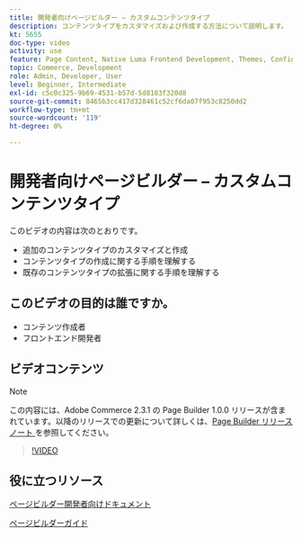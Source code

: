 ```yaml
---
title: 開発者向けページビルダー – カスタムコンテンツタイプ
description: コンテンツタイプをカスタマイズおよび作成する方法について説明します。 コンテンツタイプの作成に関する手順を理解する​。 既存のコンテンツタイプの拡張に関する手順を理解する。
kt: 5655
doc-type: video
activity: use
feature: Page Content, Native Luma Frontend Development, Themes, Configuration
topic: Commerce, Development
role: Admin, Developer, User
level: Beginner, Intermediate
exl-id: c5c0c325-9b69-4531-b57d-5d8183f320d8
source-git-commit: 8465b3cc417d328461c52cf6da07f953c8250dd2
workflow-type: tm+mt
source-wordcount: '119'
ht-degree: 0%

---
```


# 開発者向けページビルダー – カスタムコンテンツタイプ

このビデオの内容は次のとおりです。

- 追加のコンテンツタイプのカスタマイズと作成
- コンテンツタイプの作成に関する手順を理解する&#x200B;
- 既存のコンテンツタイプの拡張に関する手順を理解する

## このビデオの目的は誰ですか。

- コンテンツ作成者
- フロントエンド開発者

## ビデオコンテンツ

>[!NOTE]
>
>この内容には、Adobe Commerce 2.3.1 の Page Builder 1.0.0 リリースが含まれています。以降のリリースでの更新について詳しくは、[Page Builder リリースノート ](https://experienceleague.adobe.com/docs/commerce-admin/page-builder/release-notes.html?lang=ja) を参照してください。

>[!VIDEO](https://video.tv.adobe.com/v/35714?quality=12&learn=on)

## 役に立つリソース

[ ページビルダー開発者向けドキュメント ](https://developer.adobe.com/commerce/frontend-core/page-builder/)

[ ページビルダーガイド ](https://experienceleague.adobe.com/docs/commerce-admin/page-builder/introduction.html?lang=ja)

